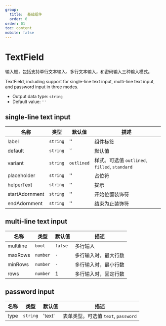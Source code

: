 ```yaml
---
group:
  title:  基础组件
  order: 0
order: 01
toc: content
mobile: false
---
```


# TextField

输入框，包括支持单行文本输入、多行文本输入，和密码输入三种输入模式。

TextField, including support for single-line text input, multi-line text input, and password input in three modes.

* Output data type: `string`
* Default value: `''`

## single-line text input

<code src="./examples/TextField" compact background="#fff"></code>

| 名称           | 类型     | 默认值     | 描述                                          |
| -------------- | -------- | ---------- | --------------------------------------------- |
| label          | `string` | ''         | 组件标签                                      |
| default        | `string` | ``         | 默认值                                        |
| variant        | `string` | `outlined` | 样式。可选值 `outlined`, `filled`, `standard` |
| placeholder    | `string` | ''         | 占位符                                        |
| helperText     | `string` | ''         | 提示                                          |
| startAdornment | `string` | ''         | 开始位置装饰符                                |
| endAdornment   | `string` | ''         | 结束为止装饰符                                |

## multi-line text input

<code src="./examples/TextFieldMultiline" compact background="#fff"></code>

| 名称      | 类型     | 默认值  | 描述                 |
| --------- | -------- | ------- | -------------------- |
| multiline | `bool`   | `false` | 多行输入             |
| maxRows   | `number` | `-`     | 多行输入时，最大行数 |
| minRows   | `number` | `-`     | 多行输入时，最小行数 |
| rows      | `number` | 1       | 多行输入时，固定行数 |

## password input

<code src="./examples/TextFieldPassword" compact background="#fff"></code>

| 名称 | 类型     | 默认值 | 描述                                |
| ---- | -------- | ------ | ----------------------------------- |
| type | `string` | 'text' | 表单类型。可选值 `text`, `password` |

